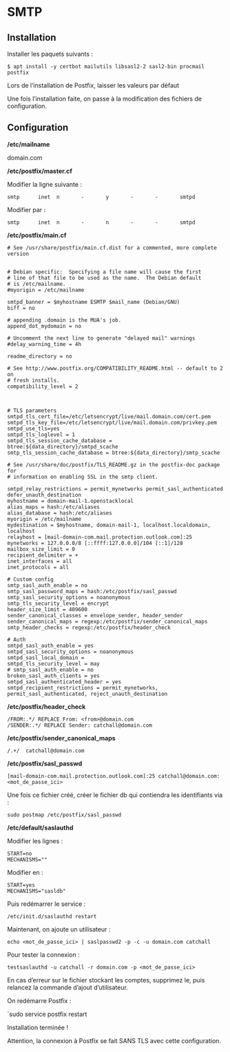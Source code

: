# SMTP

## Installation

Installer les paquets suivants : 

``` text
$ apt install -y certbot mailutils libsasl2-2 sasl2-bin procmail postfix
```

Lors de l’installation de Postfix, laisser les valeurs par défaut

Une fois l’installation faite, on passe à la modification des fichiers de configuration.

## Configuration

**/etc/mailname**

domain.com


**/etc/postfix/master.cf**

Modifier la ligne suivante : 

```text
smtp      inet  n       -       y       -       -       smtpd
```

Modifier par :

```text
smtp      inet  n       -       n       -       -       smtpd
```

**/etc/postfix/main.cf**

```text
# See /usr/share/postfix/main.cf.dist for a commented, more complete version


# Debian specific:  Specifying a file name will cause the first
# line of that file to be used as the name.  The Debian default
# is /etc/mailname.
#myorigin = /etc/mailname

smtpd_banner = $myhostname ESMTP $mail_name (Debian/GNU)
biff = no

# appending .domain is the MUA's job.
append_dot_mydomain = no

# Uncomment the next line to generate "delayed mail" warnings
#delay_warning_time = 4h

readme_directory = no

# See http://www.postfix.org/COMPATIBILITY_README.html -- default to 2 on
# fresh installs.
compatibility_level = 2



# TLS parameters
smtpd_tls_cert_file=/etc/letsencrypt/live/mail.domain.com/cert.pem
smtpd_tls_key_file=/etc/letsencrypt/live/mail.domain.com/privkey.pem
smtpd_use_tls=yes
smtpd_tls_loglevel = 1
smtpd_tls_session_cache_database = btree:${data_directory}/smtpd_scache
smtp_tls_session_cache_database = btree:${data_directory}/smtp_scache

# See /usr/share/doc/postfix/TLS_README.gz in the postfix-doc package for
# information on enabling SSL in the smtp client.

smtpd_relay_restrictions = permit_mynetworks permit_sasl_authenticated defer_unauth_destination
myhostname = domain-mail-1.openstacklocal
alias_maps = hash:/etc/aliases
alias_database = hash:/etc/aliases
myorigin = /etc/mailname
mydestination = $myhostname, domain-mail-1, localhost.localdomain, localhost
relayhost = [mail-domain-com.mail.protection.outlook.com]:25
mynetworks = 127.0.0.0/8 [::ffff:127.0.0.0]/104 [::1]/128
mailbox_size_limit = 0
recipient_delimiter = +
inet_interfaces = all
inet_protocols = all

# Custom config
smtp_sasl_auth_enable = no
smtp_sasl_password_maps = hash:/etc/postfix/sasl_passwd
smtp_sasl_security_options = noanonymous
smtp_tls_security_level = encrypt
header_size_limit = 409600
sender_canonical_classes = envelope_sender, header_sender
sender_canonical_maps = regexp:/etc/postfix/sender_canonical_maps
smtp_header_checks = regexp:/etc/postfix/header_check

# Auth
smtpd_sasl_auth_enable = yes
smtpd_sasl_security_options = noanonymous
smtpd_sasl_local_domain =
smtpd_tls_security_level = may
# smtp_sasl_auth_enable = no
broken_sasl_auth_clients = yes
smtpd_sasl_authenticated_header = yes
smtpd_recipient_restrictions = permit_mynetworks, permit_sasl_authenticated, reject_unauth_destination
```

**/etc/postfix/header_check**

```text
/FROM:.*/ REPLACE From: <from>@domain.com
/SENDER:.*/ REPLACE Sender: catchall@domain.com
```

**/etc/postfix/sender_canonical_maps**

```text
/.+/  catchall@domain.com
```

**/etc/postfix/sasl_passwd**

```text
[mail-domain-com.mail.protection.outlook.com]:25 catchall@domain.com:<mot_de_passe_ici>
```

Une fois ce fichier créé, créer le fichier db qui contiendra les identifiants via : 

`sudo postmap /etc/postfix/sasl_passwd`

**/etc/default/saslauthd**

Modifier les lignes : 

```text
START=no
MECHANISMS=""
```

Modifier en :

```text
START=yes
MECHANISMS="sasldb"
```

Puis redémarrer le service : 

```text
/etc/init.d/saslauthd restart
```

Maintenant, on ajoute un utilisateur :

```text
echo <mot_de_passe_ici> | saslpasswd2 -p -c -u domain.com catchall
```

Pour tester la connexion :

`testsaslauthd -u catchall -r domain.com -p <mot_de_passe_ici>`

En cas d’erreur sur le fichier stockant les comptes, supprimez le, puis relancez la commande d’ajout d’utilisateur.

On redémarre Postfix :

`sudo service postfix restart

Installation terminée !

Attention, la connexion à Postfix se fait SANS TLS avec cette configuration.
